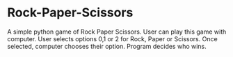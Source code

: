 # Rock-Paper-Scissors

A simple python game of Rock Paper Scissors. User can play this game with computer. User selects options 0,1 or 2 for Rock, Paper or Scissors. Once selected, computer chooses their option. Program decides who wins.
